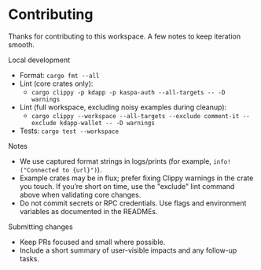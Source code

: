 Contributing
============

Thanks for contributing to this workspace. A few notes to keep iteration smooth.

Local development
- Format: `cargo fmt --all`
- Lint (core crates only):
  - `cargo clippy -p kdapp -p kaspa-auth --all-targets -- -D warnings`
- Lint (full workspace, excluding noisy examples during cleanup):
  - `cargo clippy --workspace --all-targets --exclude comment-it --exclude kdapp-wallet -- -D warnings`
- Tests: `cargo test --workspace`

Notes
- We use captured format strings in logs/prints (for example, `info!("Connected to {url}")`).
- Example crates may be in flux; prefer fixing Clippy warnings in the crate you touch. If you’re short on time, use the "exclude" lint command above when validating core changes.
- Do not commit secrets or RPC credentials. Use flags and environment variables as documented in the READMEs.

Submitting changes
- Keep PRs focused and small where possible.
- Include a short summary of user-visible impacts and any follow-up tasks.
